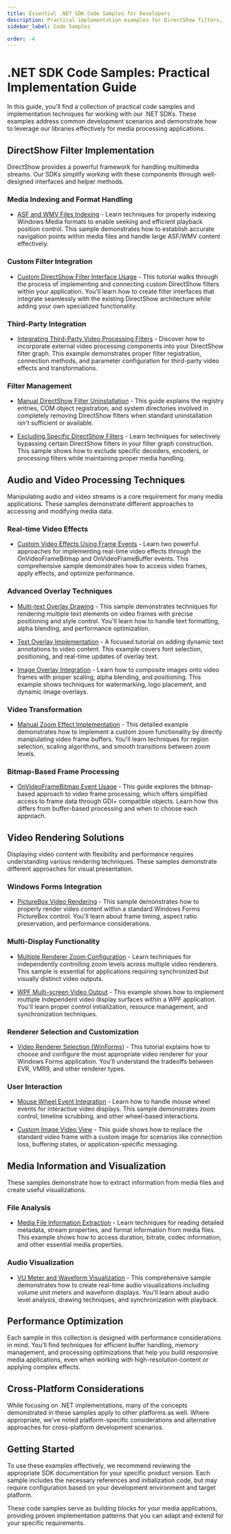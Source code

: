 ```yaml
---
title: Essential .NET SDK Code Samples for Developers
description: Practical implementation examples for DirectShow filters, audio/video processing, rendering techniques, and media manipulation in .NET applications - designed to accelerate your development workflow.
sidebar_label: Code Samples

order: -4
---
```


# .NET SDK Code Samples: Practical Implementation Guide

In this guide, you'll find a collection of practical code samples and implementation techniques for working with our .NET SDKs. These examples address common development scenarios and demonstrate how to leverage our libraries effectively for media processing applications.

## DirectShow Filter Implementation

DirectShow provides a powerful framework for handling multimedia streams. Our SDKs simplify working with these components through well-designed interfaces and helper methods.

### Media Indexing and Format Handling

- [ASF and WMV Files Indexing](asf-wmv-files-indexing.md) - Learn techniques for properly indexing Windows Media formats to enable seeking and efficient playback position control. This sample demonstrates how to establish accurate navigation points within media files and handle large ASF/WMV content effectively.

### Custom Filter Integration

- [Custom DirectShow Filter Interface Usage](custom-filter-interface.md) - This tutorial walks through the process of implementing and connecting custom DirectShow filters within your application. You'll learn how to create filter interfaces that integrate seamlessly with the existing DirectShow architecture while adding your own specialized functionality.

### Third-Party Integration

- [Integrating Third-Party Video Processing Filters](3rd-party-video-effects.md) - Discover how to incorporate external video processing components into your DirectShow filter graph. This example demonstrates proper filter registration, connection methods, and parameter configuration for third-party video effects and transformations.

### Filter Management

- [Manual DirectShow Filter Uninstallation](uninstall-directshow-filter.md) - This guide explains the registry entries, COM object registration, and system directories involved in completely removing DirectShow filters when standard uninstallation isn't sufficient or available.

- [Excluding Specific DirectShow Filters](exclude-filters.md) - Learn techniques for selectively bypassing certain DirectShow filters in your filter graph construction. This sample shows how to exclude specific decoders, encoders, or processing filters while maintaining proper media handling.

## Audio and Video Processing Techniques

Manipulating audio and video streams is a core requirement for many media applications. These samples demonstrate different approaches to accessing and modifying media data.

### Real-time Video Effects

- [Custom Video Effects Using Frame Events](custom-video-effects.md) - Learn two powerful approaches for implementing real-time video effects through the OnVideoFrameBitmap and OnVideoFrameBuffer events. This comprehensive sample demonstrates how to access video frames, apply effects, and optimize performance.

### Advanced Overlay Techniques

- [Multi-text Overlay Drawing](draw-multitext-onvideoframebuffer.md) - This sample demonstrates techniques for rendering multiple text elements on video frames with precise positioning and style control. You'll learn how to handle text formatting, alpha blending, and performance optimization.

- [Text Overlay Implementation](text-onvideoframebuffer.md) - A focused tutorial on adding dynamic text annotations to video content. This example covers font selection, positioning, and real-time updates of overlay text.

- [Image Overlay Integration](image-onvideoframebuffer.md) - Learn how to composite images onto video frames with proper scaling, alpha blending, and positioning. This example shows techniques for watermarking, logo placement, and dynamic image overlays.

### Video Transformation

- [Manual Zoom Effect Implementation](zoom-onvideoframebuffer.md) - This detailed example demonstrates how to implement a custom zoom functionality by directly manipulating video frame buffers. You'll learn techniques for region selection, scaling algorithms, and smooth transitions between zoom levels.

### Bitmap-Based Frame Processing

- [OnVideoFrameBitmap Event Usage](onvideoframebitmap-usage.md) - This guide explores the bitmap-based approach to video frame processing, which offers simplified access to frame data through GDI+ compatible objects. Learn how this differs from buffer-based processing and when to choose each approach.

## Video Rendering Solutions

Displaying video content with flexibility and performance requires understanding various rendering techniques. These samples demonstrate different approaches for visual presentation.

### Windows Forms Integration

- [PictureBox Video Rendering](draw-video-picturebox.md) - This sample demonstrates how to properly render video content within a standard Windows Forms PictureBox control. You'll learn about frame timing, aspect ratio preservation, and performance considerations.

### Multi-Display Functionality

- [Multiple Renderer Zoom Configuration](zoom-video-multiple-renderer.md) - Learn techniques for independently controlling zoom levels across multiple video renderers. This sample is essential for applications requiring synchronized but visually distinct video outputs.

- [WPF Multi-screen Video Output](multiple-screens-wpf.md) - This example shows how to implement multiple independent video display surfaces within a WPF application. You'll learn proper control initialization, resource management, and synchronization techniques.

### Renderer Selection and Customization

- [Video Renderer Selection (WinForms)](select-video-renderer-winforms.md) - This tutorial explains how to choose and configure the most appropriate video renderer for your Windows Forms application. You'll understand the tradeoffs between EVR, VMR9, and other renderer types.

### User Interaction 

- [Mouse Wheel Event Integration](mouse-wheel-usage.md) - Learn how to handle mouse wheel events for interactive video displays. This sample demonstrates zoom control, timeline scrubbing, and other wheel-based interactions.

- [Custom Image Video View](video-view-set-custom-image.md) - This guide shows how to replace the standard video frame with a custom image for scenarios like connection loss, buffering states, or application-specific messaging.

## Media Information and Visualization

These samples demonstrate how to extract information from media files and create useful visualizations.

### File Analysis

- [Media File Information Extraction](read-file-info.md) - Learn techniques for reading detailed metadata, stream properties, and format information from media files. This example shows how to access duration, bitrate, codec information, and other essential media properties.

### Audio Visualization

- [VU Meter and Waveform Visualization](vu-meters.md) - This comprehensive sample demonstrates how to create real-time audio visualizations including volume unit meters and waveform displays. You'll learn about audio level analysis, drawing techniques, and synchronization with playback.

## Performance Optimization

Each sample in this collection is designed with performance considerations in mind. You'll find techniques for efficient buffer handling, memory management, and processing optimizations that help you build responsive media applications, even when working with high-resolution content or applying complex effects.

## Cross-Platform Considerations

While focusing on .NET implementations, many of the concepts demonstrated in these samples apply to other platforms as well. Where appropriate, we've noted platform-specific considerations and alternative approaches for cross-platform development scenarios.

## Getting Started

To use these examples effectively, we recommend reviewing the appropriate SDK documentation for your specific product version. Each sample includes the necessary references and initialization code, but may require configuration based on your development environment and target platform.

These code samples serve as building blocks for your media applications, providing proven implementation patterns that you can adapt and extend for your specific requirements.
